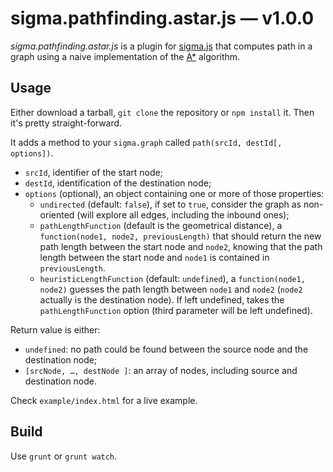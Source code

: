 sigma.pathfinding.astar.js — v1.0.0
===================================

*sigma.pathfinding.astar.js* is a plugin for [sigma.js](http://sigmajs.org) that computes path in a graph
using a naive implementation of the [A*](http://en.wikipedia.org/wiki/A*_search_algorithm) algorithm.

## Usage

Either download a tarball, `git clone` the repository or `npm install` it. Then it's pretty straight-forward.

It adds a method to your `sigma.graph` called `path(srcId, destId[, options])`.
- `srcId`, identifier of the start node;
- `destId`, identification of the destination node;
- `options` (optional), an object containing one or more of those properties:
   - `undirected` (default: `false`), if set to `true`, consider the graph as non-oriented (will explore all edges, including the inbound ones);
   - `pathLengthFunction` (default is the geometrical distance), a `function(node1, node2, previousLength)` that should return the new path length between the start node and `node2`, knowing that the path length between the start node and `node1` is contained in `previousLength`.
   - `heuristicLengthFunction` (default: `undefined`), a `function(node1, node2)` guesses the path length between `node1` and `node2` (`node2` actually is the destination node). If left undefined, takes the `pathLengthFunction` option (third parameter will be left undefined).

Return value is either:
- `undefined`: no path could be found between the source node and the destination node;
- `[srcNode, …, destNode ]`: an array of nodes, including source and destination node.

Check `example/index.html` for a live example.

## Build

Use `grunt` or `grunt watch`.
